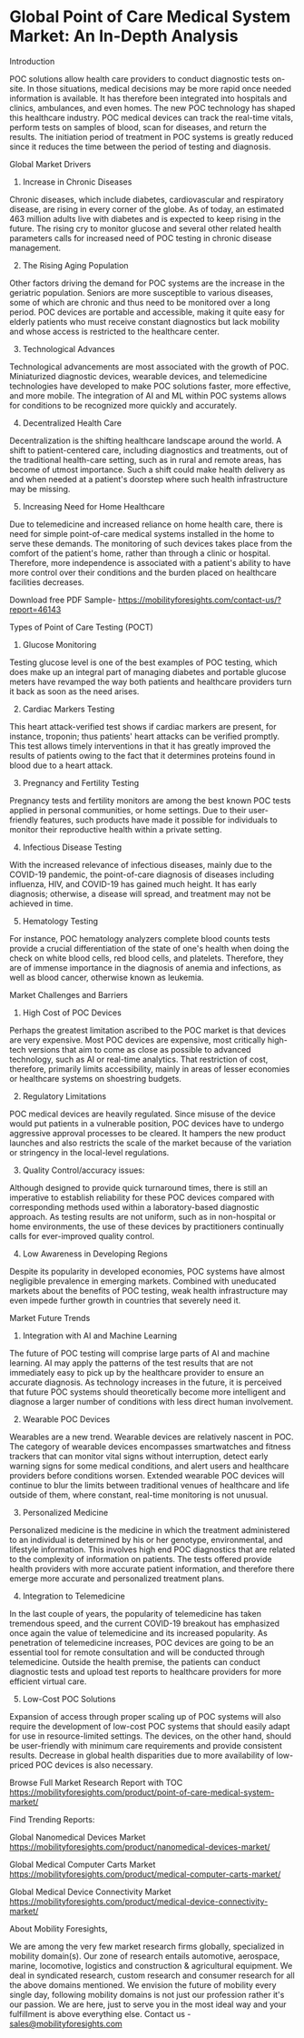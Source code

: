 # Global Point of Care Medical System Market: An In-Depth Analysis

Introduction

POC solutions allow health care providers to conduct diagnostic tests on-site. In those situations, medical decisions may be more rapid once needed information is available. It has therefore been integrated into hospitals and clinics, ambulances, and even homes. The new POC technology has shaped this healthcare industry. POC medical devices can track the real-time vitals, perform tests on samples of blood, scan for diseases, and return the results. The initiation period of treatment in POC systems is greatly reduced since it reduces the time between the period of testing and diagnosis.

Global Market Drivers 

1. Increase in Chronic Diseases

Chronic diseases, which include diabetes, cardiovascular and respiratory disease, are rising in every corner of the globe. As of today, an estimated 463 million adults live with diabetes and is expected to keep rising in the future. The rising cry to monitor glucose and several other related health parameters calls for increased need of POC testing in chronic disease management.

2. The Rising Aging Population

Other factors driving the demand for POC systems are the increase in the geriatric population. Seniors are more susceptible to various diseases, some of which are chronic and thus need to be monitored over a long period. POC devices are portable and accessible, making it quite easy for elderly patients who must receive constant diagnostics but lack mobility and whose access is restricted to the healthcare center.

3. Technological Advances

Technological advancements are most associated with the growth of POC. Miniaturized diagnostic devices, wearable devices, and telemedicine technologies have developed to make POC solutions faster, more effective, and more mobile. The integration of AI and ML within POC systems allows for conditions to be recognized more quickly and accurately.

4. Decentralized Health Care

Decentralization is the shifting healthcare landscape around the world. A shift to patient-centered care, including diagnostics and treatments, out of the traditional health-care setting, such as in rural and remote areas, has become of utmost importance. Such a shift could make health delivery as and when needed at a patient's doorstep where such health infrastructure may be missing.

5. Increasing Need for Home Healthcare

Due to telemedicine and increased reliance on home health care, there is need for simple point-of-care medical systems installed in the home to serve these demands. The monitoring of such devices takes place from the comfort of the patient's home, rather than through a clinic or hospital. Therefore, more independence is associated with a patient's ability to have more control over their conditions and the burden placed on healthcare facilities decreases.

Download free PDF Sample- https://mobilityforesights.com/contact-us/?report=46143

Types of Point of Care Testing (POCT)

1. Glucose Monitoring

Testing glucose level is one of the best examples of POC testing, which does make up an integral part of managing diabetes and portable glucose meters have revamped the way both patients and healthcare providers turn it back as soon as the need arises.

2. Cardiac Markers Testing

This heart attack-verified test shows if cardiac markers are present, for instance, troponin; thus patients' heart attacks can be verified promptly. This test allows timely interventions in that it has greatly improved the results of patients owing to the fact that it determines proteins found in blood due to a heart attack.

3. Pregnancy and Fertility Testing

Pregnancy tests and fertility monitors are among the best known POC tests applied in personal communities, or home settings. Due to their user-friendly features, such products have made it possible for individuals to monitor their reproductive health within a private setting.

4. Infectious Disease Testing

With the increased relevance of infectious diseases, mainly due to the COVID-19 pandemic, the point-of-care diagnosis of diseases including influenza, HIV, and COVID-19 has gained much height. It has early diagnosis; otherwise, a disease will spread, and treatment may not be achieved in time.

5. Hematology Testing

For instance, POC hematology analyzers complete blood counts tests provide a crucial differentiation of the state of one's health when doing the check on white blood cells, red blood cells, and platelets. Therefore, they are of immense importance in the diagnosis of anemia and infections, as well as blood cancer, otherwise known as leukemia.

Market Challenges and Barriers

1. High Cost of POC Devices

Perhaps the greatest limitation ascribed to the POC market is that devices are very expensive. Most POC devices are expensive, most critically high-tech versions that aim to come as close as possible to advanced technology, such as AI or real-time analytics. That restriction of cost, therefore, primarily limits accessibility, mainly in areas of lesser economies or healthcare systems on shoestring budgets.

2. Regulatory Limitations

POC medical devices are heavily regulated. Since misuse of the device would put patients in a vulnerable position, POC devices have to undergo aggressive approval processes to be cleared. It hampers the new product launches and also restricts the scale of the market because of the variation or stringency in the local-level regulations.

3. Quality Control/accuracy issues:

Although designed to provide quick turnaround times, there is still an imperative to establish reliability for these POC devices compared with corresponding methods used within a laboratory-based diagnostic approach. As testing results are not uniform, such as in non-hospital or home environments, the use of these devices by practitioners continually calls for ever-improved quality control.

4. Low Awareness in Developing Regions

Despite its popularity in developed economies, POC systems have almost negligible prevalence in emerging markets. Combined with uneducated markets about the benefits of POC testing, weak health infrastructure may even impede further growth in countries that severely need it.

Market Future Trends

1. Integration with AI and Machine Learning

The future of POC testing will comprise large parts of AI and machine learning. AI may apply the patterns of the test results that are not immediately easy to pick up by the healthcare provider to ensure an accurate diagnosis. As technology increases in the future, it is perceived that future POC systems should theoretically become more intelligent and diagnose a larger number of conditions with less direct human involvement.

2. Wearable POC Devices

Wearables are a new trend. Wearable devices are relatively nascent in POC. The category of wearable devices encompasses smartwatches and fitness trackers that can monitor vital signs without interruption, detect early warning signs for some medical conditions, and alert users and healthcare providers before conditions worsen. Extended wearable POC devices will continue to blur the limits between traditional venues of healthcare and life outside of them, where constant, real-time monitoring is not unusual.

3. Personalized Medicine

Personalized medicine is the medicine in which the treatment administered to an individual is determined by his or her genotype, environmental, and lifestyle information. This involves high end POC diagnostics that are related to the complexity of information on patients. The tests offered provide health providers with more accurate patient information, and therefore there emerge more accurate and personalized treatment plans.

4. Integration to Telemedicine

In the last couple of years, the popularity of telemedicine has taken tremendous speed, and the current COVID-19 breakout has emphasized once again the value of telemedicine and its increased popularity. As penetration of telemedicine increases, POC devices are going to be an essential tool for remote consultation and will be conducted through telemedicine. Outside the health premise, the patients can conduct diagnostic tests and upload test reports to healthcare providers for more efficient virtual care.

5. Low-Cost POC Solutions

Expansion of access through proper scaling up of POC systems will also require the development of low-cost POC systems that should easily adapt for use in resource-limited settings. The devices, on the other hand, should be user-friendly with minimum care requirements and provide consistent results. Decrease in global health disparities due to more availability of low-priced POC devices is also necessary.

Browse Full Market Research Report with TOC https://mobilityforesights.com/product/point-of-care-medical-system-market/

Find Trending Reports:

Global Nanomedical Devices Market https://mobilityforesights.com/product/nanomedical-devices-market/

Global Medical Computer Carts Market https://mobilityforesights.com/product/medical-computer-carts-market/

Global Medical Device Connectivity Market https://mobilityforesights.com/product/medical-device-connectivity-market/

About Mobility Foresights,

We are among the very few market research firms globally, specialized in mobility domain(s). Our zone of research entails automotive, aerospace, marine, locomotive, logistics and construction & agricultural equipment. We deal in syndicated research, custom research and consumer research for all the above domains mentioned.
We envision the future of mobility every single day, following mobility domains is not just our profession rather it's our passion. We are here, just to serve you in the most ideal way and your fulfillment is above everything else. Contact us -  sales@mobilityforesights.com 
